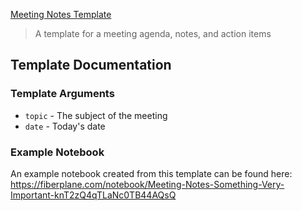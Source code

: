 [Meeting Notes Template](./template.jsonnet)
> A template for a meeting agenda, notes, and action items

## Template Documentation

### Template Arguments
- `topic` - The subject of the meeting
- `date` - Today's date

### Example Notebook
An example notebook created from this template can be found here:
https://fiberplane.com/notebook/Meeting-Notes-Something-Very-Important-knT2zQ4qTLaNc0TB44AQsQ
